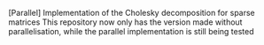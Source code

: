 [Parallel] Implementation of the Cholesky decomposition for sparse matrices
This repository now only has the version made without parallelisation, while the parallel implementation is still being tested
